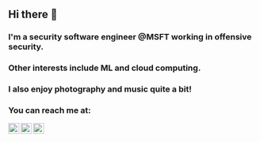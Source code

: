 ## Hi there 👋
### I'm a security software engineer @MSFT working in offensive security.  
### Other interests include ML and cloud computing.
### I also enjoy photography and music quite a bit!

### You can reach me at:

[<img align="left" alt="website" width="22px" src="https://i.imgur.com/I61P0Sh.png" />][website]
[<img align="left" alt="linkedin | LinkedIn" width="22px" src="https://i.imgur.com/4JHODAo.png" />][linkedin]
[<img align="left" alt="instagram | Instagram" width="22px" src="https://i.imgur.com/bIR9Vfd.png" />][instagram]

<br />

[website]: https://akawer.github.io/
[instagram]: https://instagram.com/aaronkawer
[linkedin]: https://linkedin.com/in/aaronkawer
